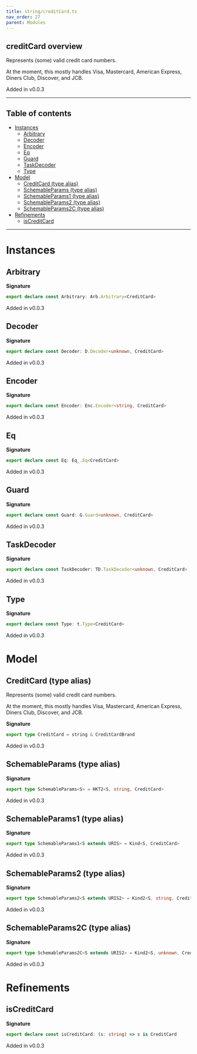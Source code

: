 ```yaml
---
title: string/creditCard.ts
nav_order: 27
parent: Modules
---
```


## creditCard overview

Represents (some) valid credit card numbers.

At the moment, this mostly handles Visa, Mastercard, American Express, Diners Club,
Discover, and JCB.

Added in v0.0.3

---

<h2 class="text-delta">Table of contents</h2>

- [Instances](#instances)
  - [Arbitrary](#arbitrary)
  - [Decoder](#decoder)
  - [Encoder](#encoder)
  - [Eq](#eq)
  - [Guard](#guard)
  - [TaskDecoder](#taskdecoder)
  - [Type](#type)
- [Model](#model)
  - [CreditCard (type alias)](#creditcard-type-alias)
  - [SchemableParams (type alias)](#schemableparams-type-alias)
  - [SchemableParams1 (type alias)](#schemableparams1-type-alias)
  - [SchemableParams2 (type alias)](#schemableparams2-type-alias)
  - [SchemableParams2C (type alias)](#schemableparams2c-type-alias)
- [Refinements](#refinements)
  - [isCreditCard](#iscreditcard)

---

# Instances

## Arbitrary

**Signature**

```ts
export declare const Arbitrary: Arb.Arbitrary<CreditCard>
```

Added in v0.0.3

## Decoder

**Signature**

```ts
export declare const Decoder: D.Decoder<unknown, CreditCard>
```

Added in v0.0.3

## Encoder

**Signature**

```ts
export declare const Encoder: Enc.Encoder<string, CreditCard>
```

Added in v0.0.3

## Eq

**Signature**

```ts
export declare const Eq: Eq_.Eq<CreditCard>
```

Added in v0.0.3

## Guard

**Signature**

```ts
export declare const Guard: G.Guard<unknown, CreditCard>
```

Added in v0.0.3

## TaskDecoder

**Signature**

```ts
export declare const TaskDecoder: TD.TaskDecoder<unknown, CreditCard>
```

Added in v0.0.3

## Type

**Signature**

```ts
export declare const Type: t.Type<CreditCard>
```

Added in v0.0.3

# Model

## CreditCard (type alias)

Represents (some) valid credit card numbers.

At the moment, this mostly handles Visa, Mastercard, American Express, Diners Club,
Discover, and JCB.

**Signature**

```ts
export type CreditCard = string & CreditCardBrand
```

Added in v0.0.3

## SchemableParams (type alias)

**Signature**

```ts
export type SchemableParams<S> = HKT2<S, string, CreditCard>
```

Added in v0.0.3

## SchemableParams1 (type alias)

**Signature**

```ts
export type SchemableParams1<S extends URIS> = Kind<S, CreditCard>
```

Added in v0.0.3

## SchemableParams2 (type alias)

**Signature**

```ts
export type SchemableParams2<S extends URIS2> = Kind2<S, string, CreditCard>
```

Added in v0.0.3

## SchemableParams2C (type alias)

**Signature**

```ts
export type SchemableParams2C<S extends URIS2> = Kind2<S, unknown, CreditCard>
```

Added in v0.0.3

# Refinements

## isCreditCard

**Signature**

```ts
export declare const isCreditCard: (s: string) => s is CreditCard
```

Added in v0.0.3
